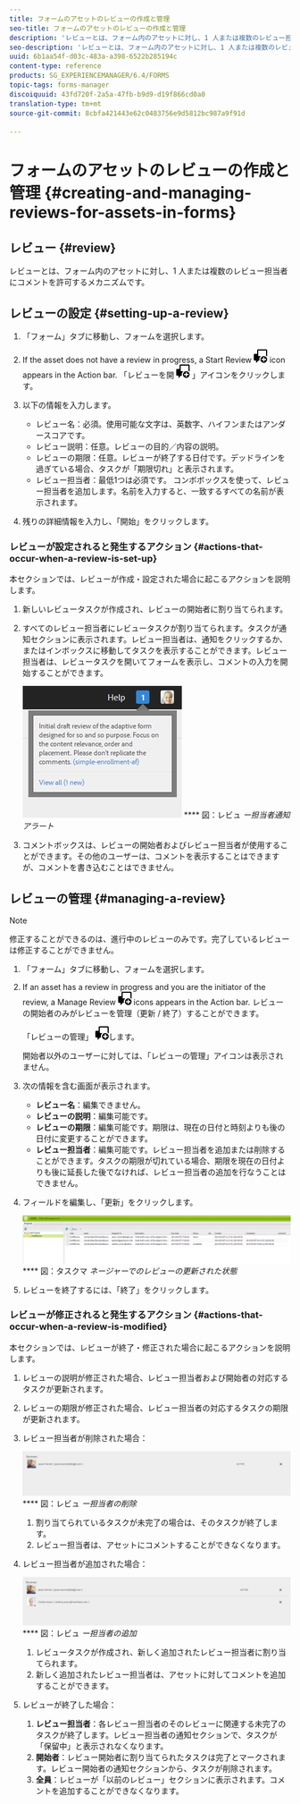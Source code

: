 ```yaml
---
title: フォームのアセットのレビューの作成と管理
seo-title: フォームのアセットのレビューの作成と管理
description: 'レビューとは、フォーム内のアセットに対し、1 人または複数のレビュー担当者にコメントを許可するメカニズムです。 '
seo-description: 'レビューとは、フォーム内のアセットに対し、1 人または複数のレビュー担当者にコメントを許可するメカニズムです。 '
uuid: 6b1aa54f-d03c-483a-a398-6522b285194c
content-type: reference
products: SG_EXPERIENCEMANAGER/6.4/FORMS
topic-tags: forms-manager
discoiquuid: 43fd720f-2a5a-47fb-b9d9-d19f866cd0a0
translation-type: tm+mt
source-git-commit: 8cbfa421443e62c0483756e9d5812bc987a9f91d

---
```



# フォームのアセットのレビューの作成と管理 {#creating-and-managing-reviews-for-assets-in-forms}

## レビュー {#review}

レビューとは、フォーム内のアセットに対し、1 人または複数のレビュー担当者にコメントを許可するメカニズムです。

## レビューの設定 {#setting-up-a-review}

1. 「フォーム」タブに移動し、フォームを選択します。
1. If the asset does not have a review in progress, a Start Review ![aem6forms_review_chat_comment](assets/aem6forms_review_chat_comment.png) icon appears in the Action bar. 「レビューを開 ![始」aem6forms_review_chat_comment](assets/aem6forms_review_chat_comment.png) 」アイコンをクリックします。
1. 以下の情報を入力します。

   * レビュー名：必須。使用可能な文字は、英数字、ハイフンまたはアンダースコアです。
   * レビュー説明：任意。レビューの目的／内容の説明。
   * レビューの期限：任意。レビューが終了する日付です。デッドラインを過ぎている場合、タスクが「期限切れ」と表示されます。
   * レビュー担当者：最低1つは必須です。 コンボボックスを使って、レビュー担当者を追加します。名前を入力すると、一致するすべての名前が表示されます。

1. 残りの詳細情報を入力し、「開始」をクリックします。

### レビューが設定されると発生するアクション {#actions-that-occur-when-a-review-is-set-up}

本セクションでは、レビューが作成・設定された場合に起こるアクションを説明します。

1. 新しいレビュータスクが作成され、レビューの開始者に割り当てられます。
1. すべてのレビュー担当者にレビュータスクが割り当てられます。タスクが通知セクションに表示されます。レビュー担当者は、通知をクリックするか、またはインボックスに移動してタスクを表示することができます。レビュー担当者は、レビュータスクを開いてフォームを表示し、コメントの入力を開始することができます。

   ![レビュー担当者通知アラート](assets/noti.png)
   **** 図：レビュ *ー担当者通知アラート*

1. コメントボックスは、レビューの開始者およびレビュー担当者が使用することができます。その他のユーザーは、コメントを表示することはできますが、コメントを書き込むことはできません。

## レビューの管理 {#managing-a-review}

>[!NOTE]
>
>修正することができるのは、進行中のレビューのみです。完了しているレビューは修正することができません。

1. 「フォーム」タブに移動し、フォームを選択します。

1. If an asset has a review in progress and you are the initiator of the review, a Manage Review ![aem6forms_review_chat_comment](assets/aem6forms_review_chat_comment.png) icons appears in the Action bar. レビューの開始者のみがレビューを管理（更新 / 終了）することができます。

   「レビューの管理」 ![aem6forms_review_chat_commenticonをクリック](assets/aem6forms_review_chat_comment.png)します。

   開始者以外のユーザーに対しては、「レビューの管理」アイコンは表示されません。

1. 次の情報を含む画面が表示されます。

   * **レビュー名**：編集できません。
   * **レビューの説明**：編集可能です。
   * **レビューの期限**：編集可能です。期限は、現在の日付と時刻よりも後の日付に変更することができます。
   * **レビュー担当者**：編集可能です。レビュー担当者を追加または削除することができます。タスクの期限が切れている場合、期限を現在の日付よりも後に延長した後でなければ、レビュー担当者の追加を行なうことはできません。

1. フィールドを編集し、「更新」をクリックします。

   ![タスクマネージャーでのレビューの更新された状態](assets/tskmgr.png)
   **** 図：タスクマ *ネージャーでのレビューの更新された状態*

1. レビューを終了するには、「終了」をクリックします。

### レビューが修正されると発生するアクション {#actions-that-occur-when-a-review-is-modified}

本セクションでは、レビューが終了・修正された場合に起こるアクションを説明します。

1. レビューの説明が修正された場合、レビュー担当者および開始者の対応するタスクが更新されます。
1. レビューの期限が修正された場合、レビュー担当者の対応するタスクの期限が更新されます。

1. レビュー担当者が削除された場合：

   ![レビュー担当者の削除](assets/removeduser.png)
   **** 図：レビュ *ー担当者の削除*

   1. 割り当てられているタスクが未完了の場合は、そのタスクが終了します。
   1. レビュー担当者は、アセットにコメントすることができなくなります。

1. レビュー担当者が追加された場合：

   ![レビュー担当者の追加](assets/addedreviewer.png)
   **** 図：レビュ *ー担当者の追加*

   1. レビュータスクが作成され、新しく追加されたレビュー担当者に割り当てられます。
   1. 新しく追加されたレビュー担当者は、アセットに対してコメントを追加することができます。

1. レビューが終了した場合：

   1. **レビュー担当者**：各レビュー担当者のそのレビューに関連する未完了のタスクが終了します。レビュー担当者の通知セクションで、タスクが「保留中」と表示されなくなります。
   1. **開始者**：レビュー開始者に割り当てられたタスクは完了とマークされます。レビュー開始者の通知セクションから、タスクが削除されます。
   1. **全員**：レビューが「以前のレビュー」セクションに表示されます。コメントを追加することができなくなります。

